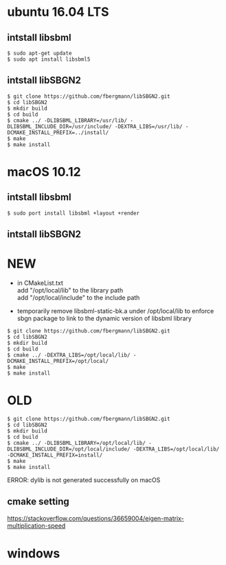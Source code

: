 # ubuntu 16.04 LTS

## intstall libsbml

```
$ sudo apt-get update
$ sudo apt install libsbml5
```

## intstall libSBGN2

```
$ git clone https://github.com/fbergmann/libSBGN2.git
$ cd libSBGN2
$ mkdir build
$ cd build
$ cmake ../ -DLIBSBML_LIBRARY=/usr/lib/ -DLIBSBML_INCLUDE_DIR=/usr/include/ -DEXTRA_LIBS=/usr/lib/ -DCMAKE_INSTALL_PREFIX=../install/
$ make
$ make install
```

# macOS 10.12

## intstall libsbml

```
$ sudo port install libsbml +layout +render
```

## intstall libSBGN2 
# NEW
- in CMakeList.txt <br/>
  add "/opt/local/lib" to the library path <br/>
  add "/opt/local/include" to the include path

- temporarily remove libsbml-static-bk.a under /opt/local/lib to enforce sbgn package to link to the dynamic version of libsbml library

```
$ git clone https://github.com/fbergmann/libSBGN2.git
$ cd libSBGN2
$ mkdir build
$ cd build
$ cmake ../ -DEXTRA_LIBS=/opt/local/lib/ -DCMAKE_INSTALL_PREFIX=/opt/local/
$ make
$ make install
```

# OLD

```
$ git clone https://github.com/fbergmann/libSBGN2.git
$ cd libSBGN2
$ mkdir build
$ cd build
$ cmake ../ -DLIBSBML_LIBRARY=/opt/local/lib/ -DLIBSBML_INCLUDE_DIR=/opt/local/include/ -DEXTRA_LIBS=/opt/local/lib/ -DCMAKE_INSTALL_PREFIX=install/
$ make
$ make install
```
ERROR: dylib is not generated successfully on macOS

## cmake setting 
https://stackoverflow.com/questions/36659004/eigen-matrix-multiplication-speed

# windows
